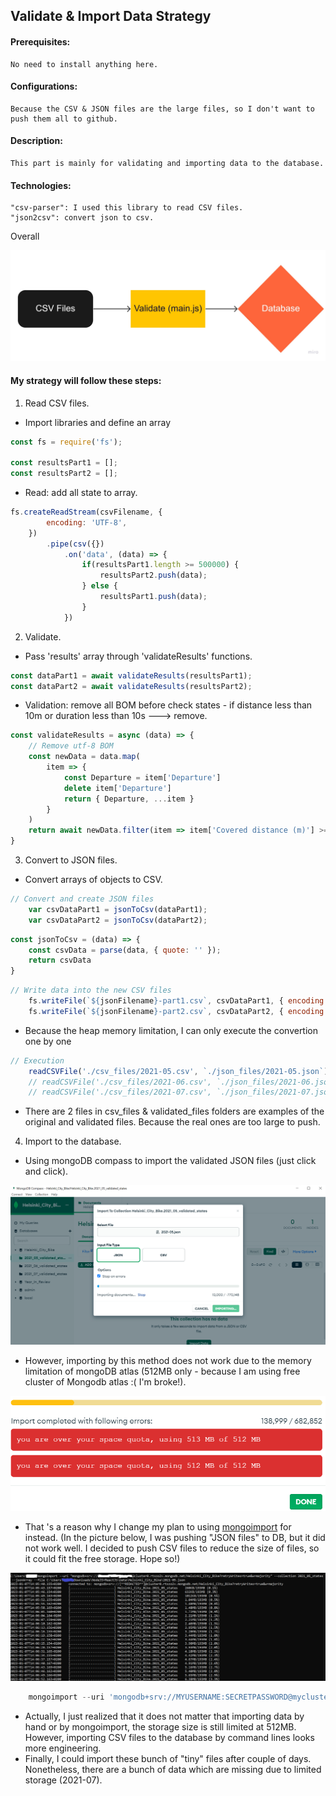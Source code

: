 ## Validate & Import Data Strategy

#### Prerequisites:
    No need to install anything here.
#### Configurations: 
    Because the CSV & JSON files are the large files, so I don't want to push them all to github.
#### Description: 
    This part is mainly for validating and importing data to the database. 
#### Technologies: 
    "csv-parser": I used this library to read CSV files.
    "json2csv": convert json to csv.

Overall

![alt text](./img/overall.jpg "Overall of strategy")

#### My strategy will follow these steps:

1. Read CSV files.

- Import libraries and define an array
```javascript
const fs = require('fs');

const resultsPart1 = [];
const resultsPart2 = [];
```
- Read: add all state to array.

```javascript
fs.createReadStream(csvFilename, {
        encoding: 'UTF-8',
    })
        .pipe(csv({})
            .on('data', (data) => {
                if(resultsPart1.length >= 500000) {
                    resultsPart2.push(data);
                } else {
                    resultsPart1.push(data);
                }
            })
```

2. Validate.
- Pass 'results' array through 'validateResults' functions.

```javascript
const dataPart1 = await validateResults(resultsPart1);
const dataPart2 = await validateResults(resultsPart2);
```

- Validation: remove all BOM before check states - if distance less than 10m or duration less than 10s ---> remove.
```javascript
const validateResults = async (data) => {
    // Remove utf-8 BOM
    const newData = data.map(
        item => {
            const Departure = item['﻿Departure']
            delete item['﻿Departure']
            return { Departure, ...item }
        }
    )
    return await newData.filter(item => item['Covered distance (m)'] >= 10 && item['Duration (sec.)'] >= 10)
}
```

3. Convert to JSON files.
- Convert arrays of objects to CSV.
```javascript
// Convert and create JSON files
    var csvDataPart1 = jsonToCsv(dataPart1);
    var csvDataPart2 = jsonToCsv(dataPart2);
```
```javascript
const jsonToCsv = (data) => {
    const csvData = parse(data, { quote: '' });
    return csvData
}
```

```javascript
// Write data into the new CSV files
    fs.writeFile(`${jsonFilename}-part1.csv`, csvDataPart1, { encoding: 'utf8' }, (err) => err && console.error(err));
    fs.writeFile(`${jsonFilename}-part2.csv`, csvDataPart2, { encoding: 'utf8' }, (err) => err && console.error(err));
```

- Because the heap memory limitation, I can only execute the convertion one by one
```javascript
// Execution
    readCSVFile('./csv_files/2021-05.csv', `./json_files/2021-05.json`)
    // readCSVFile('./csv_files/2021-06.csv', `./json_files/2021-06.json`)
    // readCSVFile('./csv_files/2021-07.csv', `./json_files/2021-07.json`)
```
- There are 2 files in csv_files & validated_files folders are examples of the original and validated files. Because the real ones are too large to push.

4. Import to the database.
- Using mongoDB compass to import the validated JSON files (just click and click).

![alt text](./img/ImportToDatabase.PNG "Import data with mongoDB compass")

- However, importing by this method does not work due to the memory limitation of mongoDB atlas (512MB only - because I am using free cluster of Mongodb atlas :( I'm broke!). 

![alt text](./img/MongodbCompass.PNG "Memory limitation")

- That 's a reason why I change my plan to using [mongoimport](https://www.mongodb.com/docs/database-tools/mongoimport/) for instead. (In the picture below, I was pushing "JSON files" to DB, but it did not work well. I decided to push CSV files to reduce the size of files, so it could fit the free storage. Hope so!)

![alt text](./img/Mongoimport.png "Import data with mongoimport")

```javascript
    mongoimport --uri 'mongodb+srv://MYUSERNAME:SECRETPASSWORD@mycluster-ABCDE.azure.mongodb.net/MY_DB?retryWrites=true&w=majority' --collection MY_COLLECTION --jsonArray --file PATH_TO_MY_VALIDATED_JSON_FILES
```

- Actually, I just realized that it does not matter that importing data by hand or by mongoimport, the storage size is still limited at 512MB. However, importing CSV files to the database by command lines looks more engineering. 
- Finally, I could import these bunch of "tiny" files after couple of days. Nonetheless, there are a bunch of data which are missing due to limited storage (2021-07).





